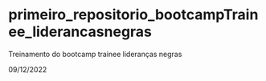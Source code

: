 # primeiro_repositorio_bootcampTrainee_liderancasnegras
Treinamento do bootcamp trainee lideranças negras

09/12/2022
